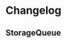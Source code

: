 # Changelog

## StorageQueue
<!-- To add a new entry write: -->
<!-- ### version / full date -->
<!-- * [Update/Bug fix] message that describes the changes that you apply -->